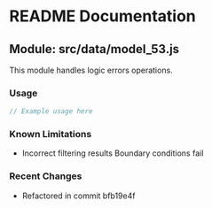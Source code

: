# README Documentation

## Module: src/data/model_53.js

This module handles logic errors operations.

### Usage

```javascript
// Example usage here
```

### Known Limitations

- Incorrect filtering results Boundary conditions fail

### Recent Changes

- Refactored in commit bfb19e4f
